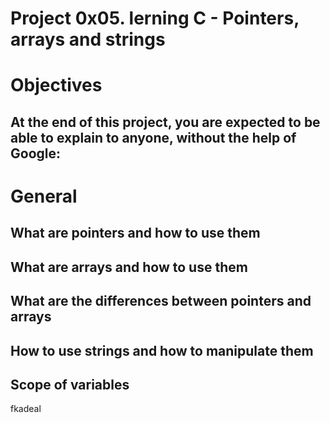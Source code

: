 # Project 0x05. lerning C - Pointers, arrays and strings
# Objectives
## At the end of this project, you are expected to be able to explain to anyone, without the help of Google:

# General
## What are pointers and how to use them
## What are arrays and how to use them
## What are the differences between pointers and arrays
## How to use strings and how to manipulate them
## Scope of variables

fkadeal
